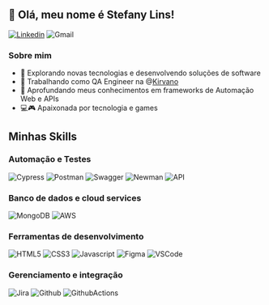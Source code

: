 ## 💜 Olá, meu nome é Stefany Lins!

[![Linkedin](https://img.shields.io/badge/LinkedIn-0077B5?style=for-the-badge&logo=linkedin&logoColor=white)](https://www.linkedin.com/in/stefanylins/)
![Gmail](https://img.shields.io/badge/stefanylins19@gmail.com-D14836?style=for-the-badge&logo=gmail&logoColor=white)

### Sobre mim

- 🚀 Explorando novas tecnologias e desenvolvendo soluções de software
- 💼 Trabalhando como QA Engineer na @[Kirvano](https://www.kirvano.com/)
- 🌱 Aprofundando meus conhecimentos em frameworks de Automação Web e APIs
- 💻🎮 Apaixonada por tecnologia e games


## Minhas Skills

### Automação e Testes

![Cypress](https://img.shields.io/badge/Cypress-323330?style=for-the-badge&logo=Cypress&logoColor=green)
![Postman](https://img.shields.io/badge/Postman-323330?style=for-the-badge&logo=Postman&logoColor=orange)
![Swagger](https://img.shields.io/badge/Swagger-323330?style=for-the-badge&logo=Swagger&logoColor=green)
![Newman](https://img.shields.io/badge/Newman-323330?style=for-the-badge&logo=Newman&logoColor=green)
![API](https://img.shields.io/badge/API-REST-323330?style=for-the-badge&logo=API&logoColor=green)


### Banco de dados e cloud services

![MongoDB](https://img.shields.io/badge/MongoDB-4EA94B?style=for-the-badge&logo=mongodb&logoColor=white)
![AWS](https://img.shields.io/badge/AWS-%23FF9900.svg?style=for-the-badge&logo=amazon-aws&logoColor=white)


### Ferramentas de desenvolvimento

![HTML5](https://img.shields.io/badge/HTML5-E34F26?style=for-the-badge&logo=html5&logoColor=white)
![CSS3](https://img.shields.io/badge/CSS3-1572B6?style=for-the-badge&logo=css3&logoColor=white)
![Javascript](https://img.shields.io/badge/JavaScript-F7DF1E?style=for-the-badge&logo=javascript&logoColor=black)
![Figma](https://img.shields.io/badge/Figma-F24E1E?style=for-the-badge&logo=figma&logoColor=white)
![VSCode](https://img.shields.io/badge/VSCode-0078D4?style=for-the-badge&logo=visual%20studio%20code&logoColor=white)


### Gerenciamento e integração

![Jira](https://img.shields.io/badge/Jira-0052CC?style=for-the-badge&logo=Jira&logoColor=white)
![Github](https://img.shields.io/badge/GitHub-100000?style=for-the-badge&logo=github&logoColor=white)
![GithubActions](https://img.shields.io/badge/Github-Actions-0052CC?style=for-the-badge&logo=GithubActions&logoColor=white)



